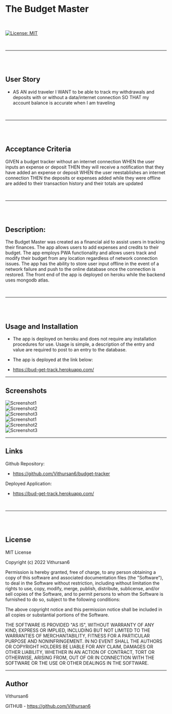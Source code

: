 # The Budget Master
<br>

[![License: MIT](https://img.shields.io/badge/License-MIT-yellow.svg)](https://opensource.org/licenses/MIT)

<br>

---
<br>
<br>

## User Story

- AS AN avid traveler
I WANT to be able to track my withdrawals and deposits with or without a data/internet connection
SO THAT my account balance is accurate when I am traveling 

<br>

---
<br>
<br>

## Acceptance Criteria

GIVEN a budget tracker without an internet connection
WHEN the user inputs an expense or deposit
THEN they will receive a notification that they have added an expense or deposit
WHEN the user reestablishes an internet connection
THEN the deposits or expenses added while they were offline are added to their transaction history and their totals are updated

<br>

---
<br>
<br>

## Description:
The Budget Master was created as a financial aid to assist users in tracking their finances. The app allows users to add expenses and credits to their budget. The app employs PWA functionality and allows users track and modify their budget from any location regardless of network connection issues. The app has the ability to store user input offline in the event of a network failure and push to the online database once the connection is restored. The front end of the app is deployed on heroku while the backend uses mongodb atlas.

<br>

---
<br>
<br>

## Usage and Installation

- The app is deployed on heroku and does not require any installation procedures for use. Usage is simple, a description of the entry and value are required to post to an entry to the database.

- The app is deployed at the link below:
- https://bud-get-track.herokuapp.com/

---


## Screenshots

![Screenshot1](./content/images/pic1.png)
<br>
![Screenshot2](./content/images/pic2.png)
<br>
![Screenshot3](./content/images/pic3.png)
<br>
![Screenshot1](./content/images/pic4.png)
<br>
![Screenshot2](./content/images/pic5.png)
<br>
![Screenshot3](./content/images/pic6.png)
<br>

---


## Links

Github Repository:

 - https://github.com/Vithursan6/budget-tracker

Deployed Application:

- https://bud-get-track.herokuapp.com/
<br>

---
<br>
<br>

## License

MIT License

Copyright (c) 2022 Vithursan6

Permission is hereby granted, free of charge, to any person obtaining a copy
of this software and associated documentation files (the "Software"), to deal
in the Software without restriction, including without limitation the rights
to use, copy, modify, merge, publish, distribute, sublicense, and/or sell
copies of the Software, and to permit persons to whom the Software is
furnished to do so, subject to the following conditions:

The above copyright notice and this permission notice shall be included in all
copies or substantial portions of the Software.

THE SOFTWARE IS PROVIDED "AS IS", WITHOUT WARRANTY OF ANY KIND, EXPRESS OR
IMPLIED, INCLUDING BUT NOT LIMITED TO THE WARRANTIES OF MERCHANTABILITY,
FITNESS FOR A PARTICULAR PURPOSE AND NONINFRINGEMENT. IN NO EVENT SHALL THE
AUTHORS OR COPYRIGHT HOLDERS BE LIABLE FOR ANY CLAIM, DAMAGES OR OTHER
LIABILITY, WHETHER IN AN ACTION OF CONTRACT, TORT OR OTHERWISE, ARISING FROM,
OUT OF OR IN CONNECTION WITH THE SOFTWARE OR THE USE OR OTHER DEALINGS IN THE
SOFTWARE.
<br>

---

## Author

Vithursan6

GITHUB - https://github.com/Vithursan6

